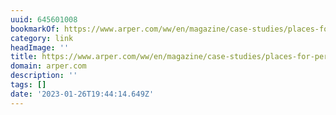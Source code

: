 ```yaml
---
uuid: 645601008
bookmarkOf: https://www.arper.com/ww/en/magazine/case-studies/places-for-perspective
category: link
headImage: ''
title: https://www.arper.com/ww/en/magazine/case-studies/places-for-perspective
domain: arper.com
description: ''
tags: []
date: '2023-01-26T19:44:14.649Z'
---
```



